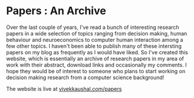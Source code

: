 # Papers : An Archive

Over the last couple of years, I've read a bunch of interesting research papers in a wide selection of topics ranging from decision making, human behaviour and neuroeconomics to computer human interaction among a few other topics. I haven't been able to publish many of these intersting papers on my blog as frequently as I would have liked. So I've created this website, which is essentially an archive of research papers in my area of work with their abstract, download links and occasionally my comments. I hope they would be of interest to someone who plans to start working on decision making research from a computer science background!

The website is live at [vivekkaushal.com/papers](http://vivekkaushal.com/papers)
